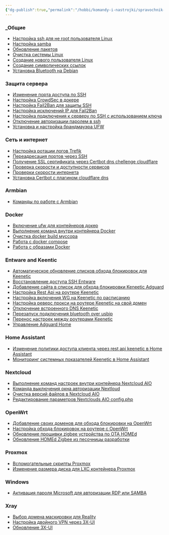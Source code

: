 ```yaml
---
{"dg-publish":true,"permalink":"/hobbi/komandy-i-nastrojki/spravochnik-komand-i-nastroek/"}
---
```



<h3><span>_Общие</span></h3><div><ul class="dataview list-view-ul"><li><span><a data-tooltip-position="top" aria-label="Хобби/Команды и настройки/Настройка ssh для не root пользователя Linux.md" data-href="Хобби/Команды и настройки/Настройка ssh для не root пользователя Linux.md" href="Хобби/Команды и настройки/Настройка ssh для не root пользователя Linux.md" class="internal-link data-link-icon data-link-icon-after data-link-text" target="_blank" rel="noopener" data-link-tags="" data-link-type="comand" data-link-path="Хобби/Команды и настройки/Настройка ssh для не root пользователя Linux.md" style="--data-link-type: comand; --data-link-path: Хобби/Команды и настройки/Настройка ssh для не root пользователя Linux.md;">Настройка ssh для не root пользователя Linux</a></span></li><li><span><a data-tooltip-position="top" aria-label="Хобби/Команды и настройки/Настройка samba.md" data-href="Хобби/Команды и настройки/Настройка samba.md" href="Хобби/Команды и настройки/Настройка samba.md" class="internal-link data-link-icon data-link-icon-after data-link-text" target="_blank" rel="noopener" data-link-tags="" data-link-type="comand" data-link-path="Хобби/Команды и настройки/Настройка samba.md" style="--data-link-type: comand; --data-link-path: Хобби/Команды и настройки/Настройка samba.md;">Настройка samba</a></span></li><li><span><a data-tooltip-position="top" aria-label="Хобби/Команды и настройки/Обновление пакетов.md" data-href="Хобби/Команды и настройки/Обновление пакетов.md" href="Хобби/Команды и настройки/Обновление пакетов.md" class="internal-link data-link-icon data-link-icon-after data-link-text" target="_blank" rel="noopener" data-link-tags="" data-link-type="comand" data-link-path="Хобби/Команды и настройки/Обновление пакетов.md" style="--data-link-type: comand; --data-link-path: Хобби/Команды и настройки/Обновление пакетов.md;">Обновление пакетов</a></span></li><li><span><a data-tooltip-position="top" aria-label="Хобби/Команды и настройки/Очистка системы Linux.md" data-href="Хобби/Команды и настройки/Очистка системы Linux.md" href="Хобби/Команды и настройки/Очистка системы Linux.md" class="internal-link data-link-icon data-link-icon-after data-link-text" target="_blank" rel="noopener" data-link-tags="" data-link-type="comand" data-link-path="Хобби/Команды и настройки/Очистка системы Linux.md" style="--data-link-type: comand; --data-link-path: Хобби/Команды и настройки/Очистка системы Linux.md;">Очистка системы Linux</a></span></li><li><span><a data-tooltip-position="top" aria-label="Хобби/Команды и настройки/Создание нового пользователя Linux.md" data-href="Хобби/Команды и настройки/Создание нового пользователя Linux.md" href="Хобби/Команды и настройки/Создание нового пользователя Linux.md" class="internal-link data-link-icon data-link-icon-after data-link-text" target="_blank" rel="noopener" data-link-tags="" data-link-type="comand" data-link-path="Хобби/Команды и настройки/Создание нового пользователя Linux.md" style="--data-link-type: comand; --data-link-path: Хобби/Команды и настройки/Создание нового пользователя Linux.md;">Создание нового пользователя Linux</a></span></li><li><span><a data-tooltip-position="top" aria-label="Хобби/Команды и настройки/Создание символических ссылок.md" data-href="Хобби/Команды и настройки/Создание символических ссылок.md" href="Хобби/Команды и настройки/Создание символических ссылок.md" class="internal-link data-link-icon data-link-icon-after data-link-text" target="_blank" rel="noopener" data-link-tags="" data-link-type="comand" data-link-path="Хобби/Команды и настройки/Создание символических ссылок.md" style="--data-link-type: comand; --data-link-path: Хобби/Команды и настройки/Создание символических ссылок.md;">Создание символических ссылок</a></span></li><li><span><a data-tooltip-position="top" aria-label="Хобби/Команды и настройки/Установка Bluetooth на Debian.md" data-href="Хобби/Команды и настройки/Установка Bluetooth на Debian.md" href="Хобби/Команды и настройки/Установка Bluetooth на Debian.md" class="internal-link data-link-icon data-link-icon-after data-link-text" target="_blank" rel="noopener" data-link-tags="" data-link-type="comand" data-link-path="Хобби/Команды и настройки/Установка Bluetooth на Debian.md" style="--data-link-type: comand; --data-link-path: Хобби/Команды и настройки/Установка Bluetooth на Debian.md;">Установка Bluetooth на Debian</a></span></li></ul></div><h3><span>Защита сервера</span></h3><div><ul class="dataview list-view-ul"><li><span><a data-tooltip-position="top" aria-label="Хобби/Команды и настройки/Изменение порта доступа по SSH.md" data-href="Хобби/Команды и настройки/Изменение порта доступа по SSH.md" href="Хобби/Команды и настройки/Изменение порта доступа по SSH.md" class="internal-link data-link-icon data-link-icon-after data-link-text" target="_blank" rel="noopener" data-link-tags="" data-link-type="comand" data-link-path="Хобби/Команды и настройки/Изменение порта доступа по SSH.md" style="--data-link-type: comand; --data-link-path: Хобби/Команды и настройки/Изменение порта доступа по SSH.md;">Изменение порта доступа по SSH</a></span></li><li><span><a data-tooltip-position="top" aria-label="Хобби/Команды и настройки/Настройка CrowdSec в докере.md" data-href="Хобби/Команды и настройки/Настройка CrowdSec в докере.md" href="Хобби/Команды и настройки/Настройка CrowdSec в докере.md" class="internal-link data-link-icon data-link-icon-after data-link-text" target="_blank" rel="noopener" data-link-tags="" data-link-type="comand" data-link-path="Хобби/Команды и настройки/Настройка CrowdSec в докере.md" style="--data-link-type: comand; --data-link-path: Хобби/Команды и настройки/Настройка CrowdSec в докере.md;">Настройка CrowdSec в докере</a></span></li><li><span><a data-tooltip-position="top" aria-label="Хобби/Команды и настройки/Настройка Fail2Ban для защиты SSH.md" data-href="Хобби/Команды и настройки/Настройка Fail2Ban для защиты SSH.md" href="Хобби/Команды и настройки/Настройка Fail2Ban для защиты SSH.md" class="internal-link data-link-icon data-link-icon-after data-link-text" target="_blank" rel="noopener" data-link-tags="" data-link-type="comand" data-link-path="Хобби/Команды и настройки/Настройка Fail2Ban для защиты SSH.md" style="--data-link-type: comand; --data-link-path: Хобби/Команды и настройки/Настройка Fail2Ban для защиты SSH.md;">Настройка Fail2Ban для защиты SSH</a></span></li><li><span><a data-tooltip-position="top" aria-label="Хобби/Команды и настройки/Настройка исключений IP для Fail2Ban.md" data-href="Хобби/Команды и настройки/Настройка исключений IP для Fail2Ban.md" href="Хобби/Команды и настройки/Настройка исключений IP для Fail2Ban.md" class="internal-link data-link-icon data-link-icon-after data-link-text" target="_blank" rel="noopener" data-link-tags="" data-link-type="comand" data-link-path="Хобби/Команды и настройки/Настройка исключений IP для Fail2Ban.md" style="--data-link-type: comand; --data-link-path: Хобби/Команды и настройки/Настройка исключений IP для Fail2Ban.md;">Настройка исключений IP для Fail2Ban</a></span></li><li><span><a data-tooltip-position="top" aria-label="Хобби/Команды и настройки/Настройка подключения к серверу по SSH с использованием ключа.md" data-href="Хобби/Команды и настройки/Настройка подключения к серверу по SSH с использованием ключа.md" href="Хобби/Команды и настройки/Настройка подключения к серверу по SSH с использованием ключа.md" class="internal-link data-link-icon data-link-icon-after data-link-text" target="_blank" rel="noopener" data-link-tags="" data-link-type="comand" data-link-path="Хобби/Команды и настройки/Настройка подключения к серверу по SSH с использованием ключа.md" style="--data-link-type: comand; --data-link-path: Хобби/Команды и настройки/Настройка подключения к серверу по SSH с использованием ключа.md;">Настройка подключения к серверу по SSH с использованием ключа</a></span></li><li><span><a data-tooltip-position="top" aria-label="Хобби/Команды и настройки/Отключение авторизации паролем в ssh.md" data-href="Хобби/Команды и настройки/Отключение авторизации паролем в ssh.md" href="Хобби/Команды и настройки/Отключение авторизации паролем в ssh.md" class="internal-link data-link-icon data-link-icon-after data-link-text" target="_blank" rel="noopener" data-link-tags="" data-link-type="comand" data-link-path="Хобби/Команды и настройки/Отключение авторизации паролем в ssh.md" style="--data-link-type: comand; --data-link-path: Хобби/Команды и настройки/Отключение авторизации паролем в ssh.md;">Отключение авторизации паролем в ssh</a></span></li><li><span><a data-tooltip-position="top" aria-label="Хобби/Команды и настройки/Установка и настройка брандмауэра UFW.md" data-href="Хобби/Команды и настройки/Установка и настройка брандмауэра UFW.md" href="Хобби/Команды и настройки/Установка и настройка брандмауэра UFW.md" class="internal-link data-link-icon data-link-icon-after data-link-text" target="_blank" rel="noopener" data-link-tags="" data-link-type="comand" data-link-path="Хобби/Команды и настройки/Установка и настройка брандмауэра UFW.md" style="--data-link-type: comand; --data-link-path: Хобби/Команды и настройки/Установка и настройка брандмауэра UFW.md;">Установка и настройка брандмауэра UFW</a></span></li></ul></div><h3><span>Сеть и интернет</span></h3><div><ul class="dataview list-view-ul"><li><span><a data-tooltip-position="top" aria-label="Хобби/Команды и настройки/Настройка ротации логов Trefik.md" data-href="Хобби/Команды и настройки/Настройка ротации логов Trefik.md" href="Хобби/Команды и настройки/Настройка ротации логов Trefik.md" class="internal-link data-link-icon data-link-icon-after data-link-text" target="_blank" rel="noopener" data-link-tags="" data-link-type="comand" data-link-path="Хобби/Команды и настройки/Настройка ротации логов Trefik.md" style="--data-link-type: comand; --data-link-path: Хобби/Команды и настройки/Настройка ротации логов Trefik.md;">Настройка ротации логов Trefik</a></span></li><li><span><a data-tooltip-position="top" aria-label="Хобби/Команды и настройки/Переадресация портов через SSH.md" data-href="Хобби/Команды и настройки/Переадресация портов через SSH.md" href="Хобби/Команды и настройки/Переадресация портов через SSH.md" class="internal-link data-link-icon data-link-icon-after data-link-text" target="_blank" rel="noopener" data-link-tags="" data-link-type="comand" data-link-path="Хобби/Команды и настройки/Переадресация портов через SSH.md" style="--data-link-type: comand; --data-link-path: Хобби/Команды и настройки/Переадресация портов через SSH.md;">Переадресация портов через SSH</a></span></li><li><span><a data-tooltip-position="top" aria-label="Хобби/Команды и настройки/Получение SSL сертификата через Certbot dns chellenge cloudflare.md" data-href="Хобби/Команды и настройки/Получение SSL сертификата через Certbot dns chellenge cloudflare.md" href="Хобби/Команды и настройки/Получение SSL сертификата через Certbot dns chellenge cloudflare.md" class="internal-link data-link-icon data-link-icon-after data-link-text" target="_blank" rel="noopener" data-link-tags="" data-link-type="comand" data-link-path="Хобби/Команды и настройки/Получение SSL сертификата через Certbot dns chellenge cloudflare.md" style="--data-link-type: comand; --data-link-path: Хобби/Команды и настройки/Получение SSL сертификата через Certbot dns chellenge cloudflare.md;">Получение SSL сертификата через Certbot dns chellenge cloudflare</a></span></li><li><span><a data-tooltip-position="top" aria-label="Хобби/Команды и настройки/Проверка скорости и доступности сервисов.md" data-href="Хобби/Команды и настройки/Проверка скорости и доступности сервисов.md" href="Хобби/Команды и настройки/Проверка скорости и доступности сервисов.md" class="internal-link data-link-icon data-link-icon-after data-link-text" target="_blank" rel="noopener" data-link-tags="" data-link-type="comand" data-link-path="Хобби/Команды и настройки/Проверка скорости и доступности сервисов.md" style="--data-link-type: comand; --data-link-path: Хобби/Команды и настройки/Проверка скорости и доступности сервисов.md;">Проверка скорости и доступности сервисов</a></span></li><li><span><a data-tooltip-position="top" aria-label="Хобби/Команды и настройки/Проверки скорости интернета.md" data-href="Хобби/Команды и настройки/Проверки скорости интернета.md" href="Хобби/Команды и настройки/Проверки скорости интернета.md" class="internal-link data-link-icon data-link-icon-after data-link-text" target="_blank" rel="noopener" data-link-tags="" data-link-type="comand" data-link-path="Хобби/Команды и настройки/Проверки скорости интернета.md" style="--data-link-type: comand; --data-link-path: Хобби/Команды и настройки/Проверки скорости интернета.md;">Проверки скорости интернета</a></span></li><li><span><a data-tooltip-position="top" aria-label="Хобби/Команды и настройки/Установка Certbot с плагином cloudflare dns.md" data-href="Хобби/Команды и настройки/Установка Certbot с плагином cloudflare dns.md" href="Хобби/Команды и настройки/Установка Certbot с плагином cloudflare dns.md" class="internal-link data-link-icon data-link-icon-after data-link-text" target="_blank" rel="noopener" data-link-tags="" data-link-type="comand" data-link-path="Хобби/Команды и настройки/Установка Certbot с плагином cloudflare dns.md" style="--data-link-type: comand; --data-link-path: Хобби/Команды и настройки/Установка Certbot с плагином cloudflare dns.md;">Установка Certbot с плагином cloudflare dns</a></span></li></ul></div><h3><span>Armbian</span></h3><div><ul class="dataview list-view-ul"><li><span><a data-tooltip-position="top" aria-label="Хобби/Команды и настройки/Команды по работе с Armbian.md" data-href="Хобби/Команды и настройки/Команды по работе с Armbian.md" href="Хобби/Команды и настройки/Команды по работе с Armbian.md" class="internal-link data-link-icon data-link-icon-after data-link-text" target="_blank" rel="noopener" data-link-tags="" data-link-type="comand" data-link-path="Хобби/Команды и настройки/Команды по работе с Armbian.md" style="--data-link-type: comand; --data-link-path: Хобби/Команды и настройки/Команды по работе с Armbian.md;">Команды по работе с Armbian</a></span></li></ul></div><h3><span>Docker</span></h3><div><ul class="dataview list-view-ul"><li><span><a data-tooltip-position="top" aria-label="Хобби/Команды и настройки/Включение ufw для контейнеров докер.md" data-href="Хобби/Команды и настройки/Включение ufw для контейнеров докер.md" href="Хобби/Команды и настройки/Включение ufw для контейнеров докер.md" class="internal-link data-link-icon data-link-icon-after data-link-text" target="_blank" rel="noopener" data-link-tags="" data-link-type="comand" data-link-path="Хобби/Команды и настройки/Включение ufw для контейнеров докер.md" style="--data-link-type: comand; --data-link-path: Хобби/Команды и настройки/Включение ufw для контейнеров докер.md;">Включение ufw для контейнеров докер</a></span></li><li><span><a data-tooltip-position="top" aria-label="Хобби/Команды и настройки/Выполнение команд внутри контейнера Docker.md" data-href="Хобби/Команды и настройки/Выполнение команд внутри контейнера Docker.md" href="Хобби/Команды и настройки/Выполнение команд внутри контейнера Docker.md" class="internal-link data-link-icon data-link-icon-after data-link-text" target="_blank" rel="noopener" data-link-tags="" data-link-type="comand" data-link-path="Хобби/Команды и настройки/Выполнение команд внутри контейнера Docker.md" style="--data-link-type: comand; --data-link-path: Хобби/Команды и настройки/Выполнение команд внутри контейнера Docker.md;">Выполнение команд внутри контейнера Docker</a></span></li><li><span><a data-tooltip-position="top" aria-label="Хобби/Команды и настройки/Очистка docker build муссора.md" data-href="Хобби/Команды и настройки/Очистка docker build муссора.md" href="Хобби/Команды и настройки/Очистка docker build муссора.md" class="internal-link data-link-icon data-link-icon-after data-link-text" target="_blank" rel="noopener" data-link-tags="" data-link-type="comand" data-link-path="Хобби/Команды и настройки/Очистка docker build муссора.md" style="--data-link-type: comand; --data-link-path: Хобби/Команды и настройки/Очистка docker build муссора.md;">Очистка docker build муссора</a></span></li><li><span><a data-tooltip-position="top" aria-label="Хобби/Команды и настройки/Работа с docker compose.md" data-href="Хобби/Команды и настройки/Работа с docker compose.md" href="Хобби/Команды и настройки/Работа с docker compose.md" class="internal-link data-link-icon data-link-icon-after data-link-text" target="_blank" rel="noopener" data-link-tags="" data-link-type="comand" data-link-path="Хобби/Команды и настройки/Работа с docker compose.md" style="--data-link-type: comand; --data-link-path: Хобби/Команды и настройки/Работа с docker compose.md;">Работа с docker compose</a></span></li><li><span><a data-tooltip-position="top" aria-label="Хобби/Команды и настройки/Работа с образами Docker.md" data-href="Хобби/Команды и настройки/Работа с образами Docker.md" href="Хобби/Команды и настройки/Работа с образами Docker.md" class="internal-link data-link-icon data-link-icon-after data-link-text" target="_blank" rel="noopener" data-link-tags="" data-link-type="comand" data-link-path="Хобби/Команды и настройки/Работа с образами Docker.md" style="--data-link-type: comand; --data-link-path: Хобби/Команды и настройки/Работа с образами Docker.md;">Работа с образами Docker</a></span></li></ul></div><h3><span>Entware and Keentic</span></h3><div><ul class="dataview list-view-ul"><li><span><a data-tooltip-position="top" aria-label="Хобби/Команды и настройки/Автоматическое обновление списков обхода блокировок для Keenetic.md" data-href="Хобби/Команды и настройки/Автоматическое обновление списков обхода блокировок для Keenetic.md" href="Хобби/Команды и настройки/Автоматическое обновление списков обхода блокировок для Keenetic.md" class="internal-link data-link-icon data-link-icon-after data-link-text" target="_blank" rel="noopener" data-link-tags="" data-link-type="comand" data-link-path="Хобби/Команды и настройки/Автоматическое обновление списков обхода блокировок для Keenetic.md" style="--data-link-type: comand; --data-link-path: Хобби/Команды и настройки/Автоматическое обновление списков обхода блокировок для Keenetic.md;">Автоматическое обновление списков обхода блокировок для Keenetic</a></span></li><li><span><a data-tooltip-position="top" aria-label="Хобби/Команды и настройки/Восстановление доступа SSH Entware.md" data-href="Хобби/Команды и настройки/Восстановление доступа SSH Entware.md" href="Хобби/Команды и настройки/Восстановление доступа SSH Entware.md" class="internal-link data-link-icon data-link-icon-after data-link-text" target="_blank" rel="noopener" data-link-tags="" data-link-type="comand" data-link-path="Хобби/Команды и настройки/Восстановление доступа SSH Entware.md" style="--data-link-type: comand; --data-link-path: Хобби/Команды и настройки/Восстановление доступа SSH Entware.md;">Восстановление доступа SSH Entware</a></span></li><li><span><a data-tooltip-position="top" aria-label="Хобби/Команды и настройки/Добавление сайта в список для обхода блокировки Keneetic Adguard.md" data-href="Хобби/Команды и настройки/Добавление сайта в список для обхода блокировки Keneetic Adguard.md" href="Хобби/Команды и настройки/Добавление сайта в список для обхода блокировки Keneetic Adguard.md" class="internal-link data-link-icon data-link-icon-after data-link-text" target="_blank" rel="noopener" data-link-tags="" data-link-type="comand" data-link-path="Хобби/Команды и настройки/Добавление сайта в список для обхода блокировки Keneetic Adguard.md" style="--data-link-type: comand; --data-link-path: Хобби/Команды и настройки/Добавление сайта в список для обхода блокировки Keneetic Adguard.md;">Добавление сайта в список для обхода блокировки Keneetic Adguard</a></span></li><li><span><a data-tooltip-position="top" aria-label="Хобби/Команды и настройки/Настройка Rest Api на роутере Keenetic.md" data-href="Хобби/Команды и настройки/Настройка Rest Api на роутере Keenetic.md" href="Хобби/Команды и настройки/Настройка Rest Api на роутере Keenetic.md" class="internal-link data-link-icon data-link-icon-after data-link-text" target="_blank" rel="noopener" data-link-tags="" data-link-type="comand" data-link-path="Хобби/Команды и настройки/Настройка Rest Api на роутере Keenetic.md" style="--data-link-type: comand; --data-link-path: Хобби/Команды и настройки/Настройка Rest Api на роутере Keenetic.md;">Настройка Rest Api на роутере Keenetic</a></span></li><li><span><a data-tooltip-position="top" aria-label="Хобби/Команды и настройки/Настройка включения WG на Keenetic по расписанию.md" data-href="Хобби/Команды и настройки/Настройка включения WG на Keenetic по расписанию.md" href="Хобби/Команды и настройки/Настройка включения WG на Keenetic по расписанию.md" class="internal-link data-link-icon data-link-icon-after data-link-text" target="_blank" rel="noopener" data-link-tags="" data-link-type="comand" data-link-path="Хобби/Команды и настройки/Настройка включения WG на Keenetic по расписанию.md" style="--data-link-type: comand; --data-link-path: Хобби/Команды и настройки/Настройка включения WG на Keenetic по расписанию.md;">Настройка включения WG на Keenetic по расписанию</a></span></li><li><span><a data-tooltip-position="top" aria-label="Хобби/Команды и настройки/Настройка реверс прокси на роутере Keenetic на свой домен.md" data-href="Хобби/Команды и настройки/Настройка реверс прокси на роутере Keenetic на свой домен.md" href="Хобби/Команды и настройки/Настройка реверс прокси на роутере Keenetic на свой домен.md" class="internal-link data-link-icon data-link-icon-after data-link-text" target="_blank" rel="noopener" data-link-tags="" data-link-type="comand" data-link-path="Хобби/Команды и настройки/Настройка реверс прокси на роутере Keenetic на свой домен.md" style="--data-link-type: comand; --data-link-path: Хобби/Команды и настройки/Настройка реверс прокси на роутере Keenetic на свой домен.md;">Настройка реверс прокси на роутере Keenetic на свой домен</a></span></li><li><span><a data-tooltip-position="top" aria-label="Хобби/Команды и настройки/Отключение встроенного DNS Keenetic.md" data-href="Хобби/Команды и настройки/Отключение встроенного DNS Keenetic.md" href="Хобби/Команды и настройки/Отключение встроенного DNS Keenetic.md" class="internal-link data-link-icon data-link-icon-after data-link-text" target="_blank" rel="noopener" data-link-tags="" data-link-type="comand" data-link-path="Хобби/Команды и настройки/Отключение встроенного DNS Keenetic.md" style="--data-link-type: comand; --data-link-path: Хобби/Команды и настройки/Отключение встроенного DNS Keenetic.md;">Отключение встроенного DNS Keenetic</a></span></li><li><span><a data-tooltip-position="top" aria-label="Хобби/Команды и настройки/Перезапуск подключения bluetooth over usbip.md" data-href="Хобби/Команды и настройки/Перезапуск подключения bluetooth over usbip.md" href="Хобби/Команды и настройки/Перезапуск подключения bluetooth over usbip.md" class="internal-link data-link-icon data-link-icon-after data-link-text" target="_blank" rel="noopener" data-link-tags="" data-link-type="comand" data-link-path="Хобби/Команды и настройки/Перезапуск подключения bluetooth over usbip.md" style="--data-link-type: comand; --data-link-path: Хобби/Команды и настройки/Перезапуск подключения bluetooth over usbip.md;">Перезапуск подключения bluetooth over usbip</a></span></li><li><span><a data-tooltip-position="top" aria-label="Хобби/Команды и настройки/Перенос настроек между роутерами Keenetic.md" data-href="Хобби/Команды и настройки/Перенос настроек между роутерами Keenetic.md" href="Хобби/Команды и настройки/Перенос настроек между роутерами Keenetic.md" class="internal-link data-link-icon data-link-icon-after data-link-text" target="_blank" rel="noopener" data-link-tags="" data-link-type="comand" data-link-path="Хобби/Команды и настройки/Перенос настроек между роутерами Keenetic.md" style="--data-link-type: comand; --data-link-path: Хобби/Команды и настройки/Перенос настроек между роутерами Keenetic.md;">Перенос настроек между роутерами Keenetic</a></span></li><li><span><a data-tooltip-position="top" aria-label="Хобби/Команды и настройки/Управление Adguard Home.md" data-href="Хобби/Команды и настройки/Управление Adguard Home.md" href="Хобби/Команды и настройки/Управление Adguard Home.md" class="internal-link data-link-icon data-link-icon-after data-link-text" target="_blank" rel="noopener" data-link-tags="" data-link-type="comand" data-link-path="Хобби/Команды и настройки/Управление Adguard Home.md" style="--data-link-type: comand; --data-link-path: Хобби/Команды и настройки/Управление Adguard Home.md;">Управление Adguard Home</a></span></li></ul></div><h3><span>Home Assistant</span></h3><div><ul class="dataview list-view-ul"><li><span><a data-tooltip-position="top" aria-label="Хобби/Команды и настройки/Изменение политики доступа клиента через rest api keenetic в Home Assistant.md" data-href="Хобби/Команды и настройки/Изменение политики доступа клиента через rest api keenetic в Home Assistant.md" href="Хобби/Команды и настройки/Изменение политики доступа клиента через rest api keenetic в Home Assistant.md" class="internal-link data-link-icon data-link-icon-after data-link-text" target="_blank" rel="noopener" data-link-tags="" data-link-type="comand" data-link-path="Хобби/Команды и настройки/Изменение политики доступа клиента через rest api keenetic в Home Assistant.md" style="--data-link-type: comand; --data-link-path: Хобби/Команды и настройки/Изменение политики доступа клиента через rest api keenetic в Home Assistant.md;">Изменение политики доступа клиента через rest api keenetic в Home Assistant</a></span></li><li><span><a data-tooltip-position="top" aria-label="Хобби/Команды и настройки/Мониторинг системных показателей Keenetic в Home Assistant.md" data-href="Хобби/Команды и настройки/Мониторинг системных показателей Keenetic в Home Assistant.md" href="Хобби/Команды и настройки/Мониторинг системных показателей Keenetic в Home Assistant.md" class="internal-link data-link-icon data-link-icon-after data-link-text" target="_blank" rel="noopener" data-link-tags="" data-link-type="comand" data-link-path="Хобби/Команды и настройки/Мониторинг системных показателей Keenetic в Home Assistant.md" style="--data-link-type: comand; --data-link-path: Хобби/Команды и настройки/Мониторинг системных показателей Keenetic в Home Assistant.md;">Мониторинг системных показателей Keenetic в Home Assistant</a></span></li></ul></div><h3><span>Nextcloud</span></h3><div><ul class="dataview list-view-ul"><li><span><a data-tooltip-position="top" aria-label="Хобби/Команды и настройки/Выполнение команд настроек внутри контейнера Nextcloud AIO.md" data-href="Хобби/Команды и настройки/Выполнение команд настроек внутри контейнера Nextcloud AIO.md" href="Хобби/Команды и настройки/Выполнение команд настроек внутри контейнера Nextcloud AIO.md" class="internal-link data-link-icon data-link-icon-after data-link-text" target="_blank" rel="noopener" data-link-tags="" data-link-type="comand" data-link-path="Хобби/Команды и настройки/Выполнение команд настроек внутри контейнера Nextcloud AIO.md" style="--data-link-type: comand; --data-link-path: Хобби/Команды и настройки/Выполнение команд настроек внутри контейнера Nextcloud AIO.md;">Выполнение команд настроек внутри контейнера Nextcloud AIO</a></span></li><li><span><a data-tooltip-position="top" aria-label="Хобби/Команды и настройки/Команда выключения окна авторизации Nextloud.md" data-href="Хобби/Команды и настройки/Команда выключения окна авторизации Nextloud.md" href="Хобби/Команды и настройки/Команда выключения окна авторизации Nextloud.md" class="internal-link data-link-icon data-link-icon-after data-link-text" target="_blank" rel="noopener" data-link-tags="" data-link-type="comand" data-link-path="Хобби/Команды и настройки/Команда выключения окна авторизации Nextloud.md" style="--data-link-type: comand; --data-link-path: Хобби/Команды и настройки/Команда выключения окна авторизации Nextloud.md;">Команда выключения окна авторизации Nextloud</a></span></li><li><span><a data-tooltip-position="top" aria-label="Хобби/Команды и настройки/Очистка версий файлов в Nextcloud AIO.md" data-href="Хобби/Команды и настройки/Очистка версий файлов в Nextcloud AIO.md" href="Хобби/Команды и настройки/Очистка версий файлов в Nextcloud AIO.md" class="internal-link data-link-icon data-link-icon-after data-link-text" target="_blank" rel="noopener" data-link-tags="" data-link-type="comand" data-link-path="Хобби/Команды и настройки/Очистка версий файлов в Nextcloud AIO.md" style="--data-link-type: comand; --data-link-path: Хобби/Команды и настройки/Очистка версий файлов в Nextcloud AIO.md;">Очистка версий файлов в Nextcloud AIO</a></span></li><li><span><a data-tooltip-position="top" aria-label="Хобби/Команды и настройки/Редактирование параметров Nextclouds AIO config.php.md" data-href="Хобби/Команды и настройки/Редактирование параметров Nextclouds AIO config.php.md" href="Хобби/Команды и настройки/Редактирование параметров Nextclouds AIO config.php.md" class="internal-link data-link-icon data-link-icon-after data-link-text" target="_blank" rel="noopener" data-link-tags="" data-link-type="comand" data-link-path="Хобби/Команды и настройки/Редактирование параметров Nextclouds AIO config.php.md" style="--data-link-type: comand; --data-link-path: Хобби/Команды и настройки/Редактирование параметров Nextclouds AIO config.php.md;">Редактирование параметров Nextclouds AIO config.php</a></span></li></ul></div><h3><span>OpenWrt</span></h3><div><ul class="dataview list-view-ul"><li><span><a data-tooltip-position="top" aria-label="Хобби/Команды и настройки/Добавление своих доменов для обхода блокировки на OpenWrt.md" data-href="Хобби/Команды и настройки/Добавление своих доменов для обхода блокировки на OpenWrt.md" href="Хобби/Команды и настройки/Добавление своих доменов для обхода блокировки на OpenWrt.md" class="internal-link data-link-icon data-link-icon-after data-link-text" target="_blank" rel="noopener" data-link-tags="" data-link-type="comand" data-link-path="Хобби/Команды и настройки/Добавление своих доменов для обхода блокировки на OpenWrt.md" style="--data-link-type: comand; --data-link-path: Хобби/Команды и настройки/Добавление своих доменов для обхода блокировки на OpenWrt.md;">Добавление своих доменов для обхода блокировки на OpenWrt</a></span></li><li><span><a data-tooltip-position="top" aria-label="Хобби/Команды и настройки/Настройка обхода блокировок на роутере с OpenWrt.md" data-href="Хобби/Команды и настройки/Настройка обхода блокировок на роутере с OpenWrt.md" href="Хобби/Команды и настройки/Настройка обхода блокировок на роутере с OpenWrt.md" class="internal-link data-link-icon data-link-icon-after data-link-text" target="_blank" rel="noopener" data-link-tags="" data-link-type="comand" data-link-path="Хобби/Команды и настройки/Настройка обхода блокировок на роутере с OpenWrt.md" style="--data-link-type: comand; --data-link-path: Хобби/Команды и настройки/Настройка обхода блокировок на роутере с OpenWrt.md;">Настройка обхода блокировок на роутере с OpenWrt</a></span></li><li><span><a data-tooltip-position="top" aria-label="Хобби/Команды и настройки/Обновление прошивки zigbee устройства по OTA HOMEd.md" data-href="Хобби/Команды и настройки/Обновление прошивки zigbee устройства по OTA HOMEd.md" href="Хобби/Команды и настройки/Обновление прошивки zigbee устройства по OTA HOMEd.md" class="internal-link data-link-icon data-link-icon-after data-link-text" target="_blank" rel="noopener" data-link-tags="" data-link-type="comand" data-link-path="Хобби/Команды и настройки/Обновление прошивки zigbee устройства по OTA HOMEd.md" style="--data-link-type: comand; --data-link-path: Хобби/Команды и настройки/Обновление прошивки zigbee устройства по OTA HOMEd.md;">Обновление прошивки zigbee устройства по OTA HOMEd</a></span></li><li><span><a data-tooltip-position="top" aria-label="Хобби/Команды и настройки/Обновление HOMEd Zigbee из песочницы разработки.md" data-href="Хобби/Команды и настройки/Обновление HOMEd Zigbee из песочницы разработки.md" href="Хобби/Команды и настройки/Обновление HOMEd Zigbee из песочницы разработки.md" class="internal-link data-link-icon data-link-icon-after data-link-text" target="_blank" rel="noopener" data-link-tags="" data-link-type="comand" data-link-path="Хобби/Команды и настройки/Обновление HOMEd Zigbee из песочницы разработки.md" style="--data-link-type: comand; --data-link-path: Хобби/Команды и настройки/Обновление HOMEd Zigbee из песочницы разработки.md;">Обновление HOMEd Zigbee из песочницы разработки</a></span></li></ul></div><h3><span>Proxmox</span></h3><div><ul class="dataview list-view-ul"><li><span><a data-tooltip-position="top" aria-label="Хобби/Команды и настройки/Вспомогательные скрипты Proxmox.md" data-href="Хобби/Команды и настройки/Вспомогательные скрипты Proxmox.md" href="Хобби/Команды и настройки/Вспомогательные скрипты Proxmox.md" class="internal-link data-link-icon data-link-icon-after data-link-text" target="_blank" rel="noopener" data-link-tags="" data-link-type="comand" data-link-path="Хобби/Команды и настройки/Вспомогательные скрипты Proxmox.md" style="--data-link-type: comand; --data-link-path: Хобби/Команды и настройки/Вспомогательные скрипты Proxmox.md;">Вспомогательные скрипты Proxmox</a></span></li><li><span><a data-tooltip-position="top" aria-label="Хобби/Команды и настройки/Изменение размера диска для LXC контейнера Proxmox.md" data-href="Хобби/Команды и настройки/Изменение размера диска для LXC контейнера Proxmox.md" href="Хобби/Команды и настройки/Изменение размера диска для LXC контейнера Proxmox.md" class="internal-link data-link-icon data-link-icon-after data-link-text" target="_blank" rel="noopener" data-link-tags="" data-link-type="comand" data-link-path="Хобби/Команды и настройки/Изменение размера диска для LXC контейнера Proxmox.md" style="--data-link-type: comand; --data-link-path: Хобби/Команды и настройки/Изменение размера диска для LXC контейнера Proxmox.md;">Изменение размера диска для LXC контейнера Proxmox</a></span></li></ul></div><h3><span>Windows</span></h3><div><ul class="dataview list-view-ul"><li><span><a data-tooltip-position="top" aria-label="Хобби/Команды и настройки/Активация пароля Microsoft для авторизации RDP или SAMBA.md" data-href="Хобби/Команды и настройки/Активация пароля Microsoft для авторизации RDP или SAMBA.md" href="Хобби/Команды и настройки/Активация пароля Microsoft для авторизации RDP или SAMBA.md" class="internal-link data-link-icon data-link-icon-after data-link-text" target="_blank" rel="noopener" data-link-tags="" data-link-type="comand" data-link-path="Хобби/Команды и настройки/Активация пароля Microsoft для авторизации RDP или SAMBA.md" style="--data-link-type: comand; --data-link-path: Хобби/Команды и настройки/Активация пароля Microsoft для авторизации RDP или SAMBA.md;">Активация пароля Microsoft для авторизации RDP или SAMBA</a></span></li></ul></div><h3><span>Xray</span></h3><div><ul class="dataview list-view-ul"><li><span><a data-tooltip-position="top" aria-label="Хобби/Команды и настройки/Выбор домена маскировки для Reality.md" data-href="Хобби/Команды и настройки/Выбор домена маскировки для Reality.md" href="Хобби/Команды и настройки/Выбор домена маскировки для Reality.md" class="internal-link data-link-icon data-link-icon-after data-link-text" target="_blank" rel="noopener" data-link-tags="" data-link-type="comand" data-link-path="Хобби/Команды и настройки/Выбор домена маскировки для Reality.md" style="--data-link-type: comand; --data-link-path: Хобби/Команды и настройки/Выбор домена маскировки для Reality.md;">Выбор домена маскировки для Reality</a></span></li><li><span><a data-tooltip-position="top" aria-label="Хобби/Команды и настройки/Настройка двойного VPN через 3X-UI.md" data-href="Хобби/Команды и настройки/Настройка двойного VPN через 3X-UI.md" href="Хобби/Команды и настройки/Настройка двойного VPN через 3X-UI.md" class="internal-link data-link-icon data-link-icon-after data-link-text" target="_blank" rel="noopener" data-link-tags="" data-link-type="comand" data-link-path="Хобби/Команды и настройки/Настройка двойного VPN через 3X-UI.md" style="--data-link-type: comand; --data-link-path: Хобби/Команды и настройки/Настройка двойного VPN через 3X-UI.md;">Настройка двойного VPN через 3X-UI</a></span></li><li><span><a data-tooltip-position="top" aria-label="Хобби/Команды и настройки/Обновление 3X-UI.md" data-href="Хобби/Команды и настройки/Обновление 3X-UI.md" href="Хобби/Команды и настройки/Обновление 3X-UI.md" class="internal-link data-link-icon data-link-icon-after data-link-text" target="_blank" rel="noopener" data-link-tags="" data-link-type="comand" data-link-path="Хобби/Команды и настройки/Обновление 3X-UI.md" style="--data-link-type: comand; --data-link-path: Хобби/Команды и настройки/Обновление 3X-UI.md;">Обновление 3X-UI</a></span></li></ul></div>
